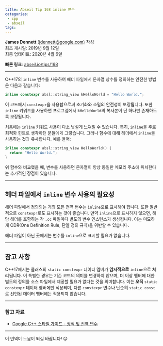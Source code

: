 ```yaml
---
title: Abseil Tip 168 inline 변수
categories:
 - cpp
 - abseil
tags:
---
```



**James Dennett** [(jdennett@google.com)](mailto:jdennett@google.com) 작성  
최초 게시일: 2019년 9월 12일  
최종 업데이트: 2020년 4월 6일  

**빠른 링크**: [abseil.io/tips/168](https://abseil.io/tips/168)

---

C++17의 `inline` 변수를 사용하여 헤더 파일에서 문자열 상수를 정의하는 안전한 방법은 다음과 같습니다:

```cpp
inline constexpr absl::string_view kHelloWorld = "Hello World.";
```

이 코드에서 `constexpr`을 사용함으로써 초기화와 소멸의 안전성이 보장됩니다. 또한 `inline` 키워드를 사용하면 프로그램에서 `kHelloWorld`의 복사본이 단 하나만 존재하도록 보장됩니다.

처음에는 `inline` 키워드 사용이 다소 낯설게 느껴질 수 있습니다. 특히, `inline`을 주로 최적화 힌트로 생각하던 분들에게 그렇습니다. 그러나 함수에 대해 헤더에서 `inline`을 사용하는 것과 유사합니다. 예를 들어:

```cpp
inline constexpr absl::string_view HelloWorld() {
  return "Hello World.";
}
```

위 함수와 비교했을 때, 변수를 사용하면 문자열이 항상 동일한 메모리 주소에 위치한다는 추가적인 장점이 있습니다.

---

## 헤더 파일에서 `inline` 변수 사용의 필요성

헤더 파일에서 정의되는 거의 모든 전역 변수는 `inline`으로 표시해야 합니다. 또한 일반적으로 `constexpr`로도 표시하는 것이 좋습니다. 만약 `inline`으로 표시하지 않으면, 해당 헤더를 포함하는 각 `.cc` 파일마다 별도의 변수 인스턴스가 생성됩니다. 이는 미묘하게 ODR(One Definition Rule, 단일 정의 규칙)을 위반할 수 있습니다.

헤더 파일이 아닌 곳에서는 변수를 `inline`으로 표시할 필요가 없습니다.

---

## 참고 사항

C++17에서는 클래스의 `static constexpr` 데이터 멤버가 **암시적으로** `inline`으로 처리됩니다. 이 특별한 경우는 기존 코드의 의미를 변경하지 않으며, 더 이상 멤버에 대한 별도의 정의를 소스 파일에서 제공할 필요가 없다는 것을 의미합니다. 이는 **오직** `static constexpr` 데이터 멤버에만 적용되며, 다른 `constexpr` 변수나 단순히 `static const`로 선언된 데이터 멤버에는 적용되지 않습니다.

---

### 참고 자료

* [Google C++ 스타일 가이드 - 정적 및 전역 변수](https://google.github.io/styleguide/cppguide.html#Static_and_Global_Variables)

---

이 번역이 도움이 되길 바랍니다! 😊